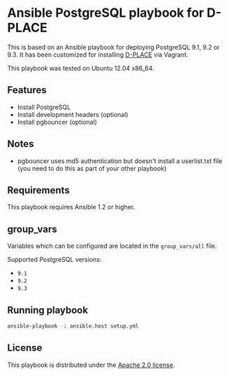 # Ansible PostgreSQL playbook for D-PLACE

This is based on an Ansible playbook for deploying PostgreSQL 9.1, 9.2 or 9.3.  It has been customized for installing [D-PLACE](http://github.com/NESCent/dplace-models) via Vagrant.

This playbook was tested on Ubuntu 12.04 x86_64.

## Features

* Install PostgreSQL
* Install development headers (optional)
* Install pgbouncer (optional)

## Notes

* pgbouncer uses md5 authentication but doesn't install a userlist.txt file
  (you need to do this as part of your other playbook)

## Requirements

This playbook requires Ansible 1.2 or higher.

## group_vars

Variables which can be configured are located in the `group_vars/all` file.

Supported PostgreSQL versions:

* `9.1`
* `9.2`
* `9.3`

## Running playbook

```bash
ansible-playbook -i ansible.host setup.yml
```

## License

This playbook is distributed under the
[Apache 2.0 license](http://www.apache.org/licenses/LICENSE-2.0.html).
